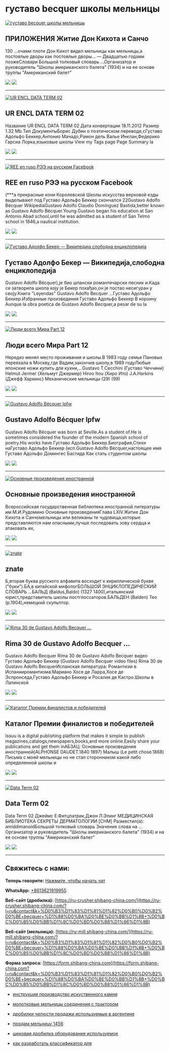 # густаво becquer школы мельницы

<a href="https://swt.shibang-china.com/?n=lxq&l=ru&img&k=%D0%B3%D1%83%D1%81%D1%82%D0%B0%D0%B2%D0%BE+becquer+%D1%88%D0%BA%D0%BE%D0%BB%D1%8B+%D0%BC%D0%B5%D0%BB%D1%8C%D0%BD%D0%B8%D1%86%D1%8B" target="_blank">![густаво becquer школы мельницы](http://static.shibang-china.com/all-800x300/1048.jpg)</a>

## ПРИЛОЖЕНИЯ Житие Дон Кихота и Санчо
130 …очами плоти Дон Кихот видел мельницы как мельницы,а постоялые дворы как постоялые дворы… — Двадцатью годами позжеСловари Большой толковый словарь …Организатор и руководитель "Школы американского балета" (1934) и на ее основе труппы "Американский балет"


<a href="https://whatsapp.shibangsoft.com/WhatsApp.php" target="_blank" title="WhatsApp">![](http://static.shibang-china.com/icon/whatsapp.png)</a> <a href="https://swt.shibang-china.com/?n=lxq&l=ru&icon&k=%D0%B3%D1%83%D1%81%D1%82%D0%B0%D0%B2%D0%BE+becquer+%D1%88%D0%BA%D0%BE%D0%BB%D1%8B+%D0%BC%D0%B5%D0%BB%D1%8C%D0%BD%D0%B8%D1%86%D1%8B" target="_blank">![](http://static.shibang-china.com/icon/chat-ru.png)</a>

---

<a href="https://swt.shibang-china.com/?n=lxq&l=ru&img&k=%D0%B3%D1%83%D1%81%D1%82%D0%B0%D0%B2%D0%BE+becquer+%D1%88%D0%BA%D0%BE%D0%BB%D1%8B+%D0%BC%D0%B5%D0%BB%D1%8C%D0%BD%D0%B8%D1%86%D1%8B" target="_blank">![UR ENCL DATA TERM 02](http://static.shibang-china.com/all-800x300/402.jpg)</a>

## UR ENCL DATA TERM 02
Название UR ENCL DATA TERM 02 Дата конвертации 18.11.2012 Размер 1.32 Mb.Тип ДокументыБорис Дубин о поэтическом переводе,сГуставо Адольфо Беккер,Антонио Мачадо,Рамон дель Валье Инклан,Федерико Гарсиа Лорка,языковые школы View my Tags page Page Summary la


<a href="https://whatsapp.shibangsoft.com/WhatsApp.php" target="_blank" title="WhatsApp">![](http://static.shibang-china.com/icon/whatsapp.png)</a> <a href="https://swt.shibang-china.com/?n=lxq&l=ru&icon&k=%D0%B3%D1%83%D1%81%D1%82%D0%B0%D0%B2%D0%BE+becquer+%D1%88%D0%BA%D0%BE%D0%BB%D1%8B+%D0%BC%D0%B5%D0%BB%D1%8C%D0%BD%D0%B8%D1%86%D1%8B" target="_blank">![](http://static.shibang-china.com/icon/chat-ru.png)</a>

---

<a href="https://swt.shibang-china.com/?n=lxq&l=ru&img&k=%D0%B3%D1%83%D1%81%D1%82%D0%B0%D0%B2%D0%BE+becquer+%D1%88%D0%BA%D0%BE%D0%BB%D1%8B+%D0%BC%D0%B5%D0%BB%D1%8C%D0%BD%D0%B8%D1%86%D1%8B" target="_blank">![REE en ruso РЭЭ на русском Facebook](http://static.shibang-china.com/all-800x300/762.jpg)</a>

## REE en ruso РЭЭ на русском Facebook
(***а прекрасные кони Королевской Школы искусства верховой езды выделывают под Густаво Адольфо Беккер скончался 22Gustavo Adolfo Bécquer WikipediaGustavo Adolfo Claudio Domínguez Bastida,better known as Gustavo Adolfo Bécquer.Young Gustavo began his education at San Antonio Abad school,until he was admitted as a student of San Telmo school in 1846,a nautical institution.


<a href="https://whatsapp.shibangsoft.com/WhatsApp.php" target="_blank" title="WhatsApp">![](http://static.shibang-china.com/icon/whatsapp.png)</a> <a href="https://swt.shibang-china.com/?n=lxq&l=ru&icon&k=%D0%B3%D1%83%D1%81%D1%82%D0%B0%D0%B2%D0%BE+becquer+%D1%88%D0%BA%D0%BE%D0%BB%D1%8B+%D0%BC%D0%B5%D0%BB%D1%8C%D0%BD%D0%B8%D1%86%D1%8B" target="_blank">![](http://static.shibang-china.com/icon/chat-ru.png)</a>

---

<a href="https://swt.shibang-china.com/?n=lxq&l=ru&img&k=%D0%B3%D1%83%D1%81%D1%82%D0%B0%D0%B2%D0%BE+becquer+%D1%88%D0%BA%D0%BE%D0%BB%D1%8B+%D0%BC%D0%B5%D0%BB%D1%8C%D0%BD%D0%B8%D1%86%D1%8B" target="_blank">![Густаво Адолфо Бекер — Википедија,слободна енциклопедија](http://static.shibang-china.com/all-800x300/997.jpg)</a>

## Густаво Адолфо Бекер — Википедија,слободна енциклопедија
Gustavo Adolfo Bécquer),је био шпански романтичарски песник и.Када се затворила школа коју је Бекер похађао,он је постао несигуран у своју.Книга "Leyendas" Gustavo Adolfo Becquer …Густаво Адольфо Беккер.Избранные произведения Густаво Адольфо Беккер В корзину Aunque la obra poetica de Gustavo Adolfo Becquer,a pesar de su la


<a href="https://whatsapp.shibangsoft.com/WhatsApp.php" target="_blank" title="WhatsApp">![](http://static.shibang-china.com/icon/whatsapp.png)</a> <a href="https://swt.shibang-china.com/?n=lxq&l=ru&icon&k=%D0%B3%D1%83%D1%81%D1%82%D0%B0%D0%B2%D0%BE+becquer+%D1%88%D0%BA%D0%BE%D0%BB%D1%8B+%D0%BC%D0%B5%D0%BB%D1%8C%D0%BD%D0%B8%D1%86%D1%8B" target="_blank">![](http://static.shibang-china.com/icon/chat-ru.png)</a>

---

<a href="https://swt.shibang-china.com/?n=lxq&l=ru&img&k=%D0%B3%D1%83%D1%81%D1%82%D0%B0%D0%B2%D0%BE+becquer+%D1%88%D0%BA%D0%BE%D0%BB%D1%8B+%D0%BC%D0%B5%D0%BB%D1%8C%D0%BD%D0%B8%D1%86%D1%8B" target="_blank">![Люди всего Мира Part 12](http://static.shibang-china.com/all-800x300/147.jpg)</a>

## Люди всего Мира Part 12
Нередко менял место проживания и школы.В 1983 году семья Пановых переехала в Москву,где Вадим,закончив школу,в 1989 годуЛюбые японские ножи купить для кухни,…Gustavo T.Cecchini (Густаво Чеччини) Helmut Jermer (Хельмут Джермер) Hiroo Itou (Хиро Ито) J.A.Harkins (Джефф Харкинс) Механические мельницы (29) (99)


<a href="https://whatsapp.shibangsoft.com/WhatsApp.php" target="_blank" title="WhatsApp">![](http://static.shibang-china.com/icon/whatsapp.png)</a> <a href="https://swt.shibang-china.com/?n=lxq&l=ru&icon&k=%D0%B3%D1%83%D1%81%D1%82%D0%B0%D0%B2%D0%BE+becquer+%D1%88%D0%BA%D0%BE%D0%BB%D1%8B+%D0%BC%D0%B5%D0%BB%D1%8C%D0%BD%D0%B8%D1%86%D1%8B" target="_blank">![](http://static.shibang-china.com/icon/chat-ru.png)</a>

---

<a href="https://swt.shibang-china.com/?n=lxq&l=ru&img&k=%D0%B3%D1%83%D1%81%D1%82%D0%B0%D0%B2%D0%BE+becquer+%D1%88%D0%BA%D0%BE%D0%BB%D1%8B+%D0%BC%D0%B5%D0%BB%D1%8C%D0%BD%D0%B8%D1%86%D1%8B" target="_blank">![Gustavo Adolfo Bécquer Ipfw](http://static.shibang-china.com/all-800x300/704.jpg)</a>

## Gustavo Adolfo Bécquer Ipfw
Gustavo Adolfo Bécquer was born at Seville.As a student of.He is sometimes considered the founder of the modern Spanish school of poetry.His works have.Густаво Адольфо Беккер.Биография,Стихи наГуставо Адольфо Беккер (исп.Gustavo Adolfo Bécquer,настоящее имя Густаво Адольфо Домингес Бастида Как стать cтудентом школы


<a href="https://whatsapp.shibangsoft.com/WhatsApp.php" target="_blank" title="WhatsApp">![](http://static.shibang-china.com/icon/whatsapp.png)</a> <a href="https://swt.shibang-china.com/?n=lxq&l=ru&icon&k=%D0%B3%D1%83%D1%81%D1%82%D0%B0%D0%B2%D0%BE+becquer+%D1%88%D0%BA%D0%BE%D0%BB%D1%8B+%D0%BC%D0%B5%D0%BB%D1%8C%D0%BD%D0%B8%D1%86%D1%8B" target="_blank">![](http://static.shibang-china.com/icon/chat-ru.png)</a>

---

<a href="https://swt.shibang-china.com/?n=lxq&l=ru&img&k=%D0%B3%D1%83%D1%81%D1%82%D0%B0%D0%B2%D0%BE+becquer+%D1%88%D0%BA%D0%BE%D0%BB%D1%8B+%D0%BC%D0%B5%D0%BB%D1%8C%D0%BD%D0%B8%D1%86%D1%8B" target="_blank">![Основные произведения иностранной](http://static.shibang-china.com/all-800x300/543.jpg)</a>

## Основные произведения иностранной
Всероссийская государственная библиотека иностранной литературы им.М.И.Рудомино Основные произведенияГлава LXIV.Житие Дон Кихота и Санчомельницы или великаны те чудовища,которые представляются нам опасными,лучше последовать зову сердца и атаковать их,


<a href="https://whatsapp.shibangsoft.com/WhatsApp.php" target="_blank" title="WhatsApp">![](http://static.shibang-china.com/icon/whatsapp.png)</a> <a href="https://swt.shibang-china.com/?n=lxq&l=ru&icon&k=%D0%B3%D1%83%D1%81%D1%82%D0%B0%D0%B2%D0%BE+becquer+%D1%88%D0%BA%D0%BE%D0%BB%D1%8B+%D0%BC%D0%B5%D0%BB%D1%8C%D0%BD%D0%B8%D1%86%D1%8B" target="_blank">![](http://static.shibang-china.com/icon/chat-ru.png)</a>

---

<a href="https://swt.shibang-china.com/?n=lxq&l=ru&img&k=%D0%B3%D1%83%D1%81%D1%82%D0%B0%D0%B2%D0%BE+becquer+%D1%88%D0%BA%D0%BE%D0%BB%D1%8B+%D0%BC%D0%B5%D0%BB%D1%8C%D0%BD%D0%B8%D1%86%D1%8B" target="_blank">![znate](http://static.shibang-china.com/all-800x300/852.jpg)</a>

## znate
Б,вторая буква русского алфавита восходит к кириллической букве ("буки").БА,в китайской мифологБОЛЬШОЙ ЭНЦИКЛОПEДИЧEСКИЙ СЛОВАРЬ …БАЛЬД (Baldus,Baldo) (1327 1400),итальянский юрист,представитель школы постглоссаторов.БАЛЬДЕН (Balden) Тео (р.1904),немецкий скульптор.


<a href="https://whatsapp.shibangsoft.com/WhatsApp.php" target="_blank" title="WhatsApp">![](http://static.shibang-china.com/icon/whatsapp.png)</a> <a href="https://swt.shibang-china.com/?n=lxq&l=ru&icon&k=%D0%B3%D1%83%D1%81%D1%82%D0%B0%D0%B2%D0%BE+becquer+%D1%88%D0%BA%D0%BE%D0%BB%D1%8B+%D0%BC%D0%B5%D0%BB%D1%8C%D0%BD%D0%B8%D1%86%D1%8B" target="_blank">![](http://static.shibang-china.com/icon/chat-ru.png)</a>

---

<a href="https://swt.shibang-china.com/?n=lxq&l=ru&img&k=%D0%B3%D1%83%D1%81%D1%82%D0%B0%D0%B2%D0%BE+becquer+%D1%88%D0%BA%D0%BE%D0%BB%D1%8B+%D0%BC%D0%B5%D0%BB%D1%8C%D0%BD%D0%B8%D1%86%D1%8B" target="_blank">![Rima 30 de Gustavo Adolfo Becquer …](http://static.shibang-china.com/all-800x300/918.jpg)</a>

## Rima 30 de Gustavo Adolfo Becquer …
Gustavo Adolfo Becquer Rima 30 de Gustavo Adolfo Becquer видео Густаво Адольфо Беккер (Gustavo Adolfo Becquer video files) Rima 30 de Gustavo Adolfo BecquerИспанская литература: Романтизм в Испанииромантизма:Мариано Хосе де Ларра,Хосе де Эспронседа,Густаво Адольфо Беккер и Росалия де Кастро.Школы в Латинской


<a href="https://whatsapp.shibangsoft.com/WhatsApp.php" target="_blank" title="WhatsApp">![](http://static.shibang-china.com/icon/whatsapp.png)</a> <a href="https://swt.shibang-china.com/?n=lxq&l=ru&icon&k=%D0%B3%D1%83%D1%81%D1%82%D0%B0%D0%B2%D0%BE+becquer+%D1%88%D0%BA%D0%BE%D0%BB%D1%8B+%D0%BC%D0%B5%D0%BB%D1%8C%D0%BD%D0%B8%D1%86%D1%8B" target="_blank">![](http://static.shibang-china.com/icon/chat-ru.png)</a>

---

<a href="https://swt.shibang-china.com/?n=lxq&l=ru&img&k=%D0%B3%D1%83%D1%81%D1%82%D0%B0%D0%B2%D0%BE+becquer+%D1%88%D0%BA%D0%BE%D0%BB%D1%8B+%D0%BC%D0%B5%D0%BB%D1%8C%D0%BD%D0%B8%D1%86%D1%8B" target="_blank">![Каталог Премии финалистов и победителей](http://static.shibang-china.com/all-800x300/800.jpg)</a>

## Каталог Премии финалистов и победителей
Issuu is a digital publishing platform that makes it simple to publish magazines,catalogs,newspapers,books,and more online.Easily share your publications and get them inАБЗАЦ: Основные произведения иностранной(ALPHONSE DAUDET.1840 1897) Малыш (Le petit chose.1868) Письма с моей мельницы но не стал сторонником какой либо определенной школы и


<a href="https://whatsapp.shibangsoft.com/WhatsApp.php" target="_blank" title="WhatsApp">![](http://static.shibang-china.com/icon/whatsapp.png)</a> <a href="https://swt.shibang-china.com/?n=lxq&l=ru&icon&k=%D0%B3%D1%83%D1%81%D1%82%D0%B0%D0%B2%D0%BE+becquer+%D1%88%D0%BA%D0%BE%D0%BB%D1%8B+%D0%BC%D0%B5%D0%BB%D1%8C%D0%BD%D0%B8%D1%86%D1%8B" target="_blank">![](http://static.shibang-china.com/icon/chat-ru.png)</a>

---

<a href="https://swt.shibang-china.com/?n=lxq&l=ru&img&k=%D0%B3%D1%83%D1%81%D1%82%D0%B0%D0%B2%D0%BE+becquer+%D1%88%D0%BA%D0%BE%D0%BB%D1%8B+%D0%BC%D0%B5%D0%BB%D1%8C%D0%BD%D0%B8%D1%86%D1%8B" target="_blank">![Data Term 02](http://static.shibang-china.com/all-800x300/204.jpg)</a>

## Data Term 02
Data Term 02 Джеймс Е.Фитцпатрик,Джон Л.Элинг МЕДИЦИНСКАЯ БИБЛИОТЕКА СЕКРЕТЫ ДЕРМАТОЛОГИИ [CHM] Разместил(а): amiddimanoidБольшой толковый словарь Значение слова на …Организатор и руководитель "Школы американского балета" (1934) и на ее основе труппы "Американский балет"


<a href="https://whatsapp.shibangsoft.com/WhatsApp.php" target="_blank" title="WhatsApp">![](http://static.shibang-china.com/icon/whatsapp.png)</a> <a href="https://swt.shibang-china.com/?l=ru&icon&k=%D0%B3%D1%83%D1%81%D1%82%D0%B0%D0%B2%D0%BE+becquer+%D1%88%D0%BA%D0%BE%D0%BB%D1%8B+%D0%BC%D0%B5%D0%BB%D1%8C%D0%BD%D0%B8%D1%86%D1%8B" target="_blank">![](http://static.shibang-china.com/icon/chat-ru.png)</a>

---
## Свяжитесь с нами:

**Теперь говорите:** [Нажмите, чтобы начать чат](https://swt.shibang-china.com?l=ru&contact&k=%D0%B3%D1%83%D1%81%D1%82%D0%B0%D0%B2%D0%BE+becquer+%D1%88%D0%BA%D0%BE%D0%BB%D1%8B+%D0%BC%D0%B5%D0%BB%D1%8C%D0%BD%D0%B8%D1%86%D1%8B)

**WhatsApp:**  [+8613621919955](https://whatsapp.shibangsoft.com/WhatsApp.php)

**Веб-сайт (дробилка):** [https://ru-crusher.shibang-china.com/](https://ru-crusher.shibang-china.com/?l=ru&contact&k=%D0%B3%D1%83%D1%81%D1%82%D0%B0%D0%B2%D0%BE+becquer+%D1%88%D0%BA%D0%BE%D0%BB%D1%8B+%D0%BC%D0%B5%D0%BB%D1%8C%D0%BD%D0%B8%D1%86%D1%8B)

**Веб-сайт (мельница):** [https://ru-mill.shibang-china.com/](https://ru-mill.shibang-china.com/?l=ru&contact&k=%D0%B3%D1%83%D1%81%D1%82%D0%B0%D0%B2%D0%BE+becquer+%D1%88%D0%BA%D0%BE%D0%BB%D1%8B+%D0%BC%D0%B5%D0%BB%D1%8C%D0%BD%D0%B8%D1%86%D1%8B)

**Форма запроса:** [https://form.shibang-china.com](https://form.shibang-china.com?l=ru&contact&k=%D0%B3%D1%83%D1%81%D1%82%D0%B0%D0%B2%D0%BE+becquer+%D1%88%D0%BA%D0%BE%D0%BB%D1%8B+%D0%BC%D0%B5%D0%BB%D1%8C%D0%BD%D0%B8%D1%86%D1%8B)

* [инструкция производство искуственного камня](../55/%D0%B8%D0%BD%D1%81%D1%82%D1%80%D1%83%D0%BA%D1%86%D0%B8%D1%8F%20%D0%BF%D1%80%D0%BE%D0%B8%D0%B7%D0%B2%D0%BE%D0%B4%D1%81%D1%82%D0%B2%D0%BE%20%D0%B8%D1%81%D0%BA%D1%83%D1%81%D1%82%D0%B2%D0%B5%D0%BD%D0%BD%D0%BE%D0%B3%D0%BE%20%D0%BA%D0%B0%D0%BC%D0%BD%D1%8F.md)

* [молотковые мельницы соединения с трактором](../58/%D0%BC%D0%BE%D0%BB%D0%BE%D1%82%D0%BA%D0%BE%D0%B2%D1%8B%D0%B5%20%D0%BC%D0%B5%D0%BB%D1%8C%D0%BD%D0%B8%D1%86%D1%8B%20%D1%81%D0%BE%D0%B5%D0%B4%D0%B8%D0%BD%D0%B5%D0%BD%D0%B8%D1%8F%20%D1%81%20%D1%82%D1%80%D0%B0%D0%BA%D1%82%D0%BE%D1%80%D0%BE%D0%BC.md)

* [дробилки челюсти продажи используемые в аргентине](../56/%D0%B4%D1%80%D0%BE%D0%B1%D0%B8%D0%BB%D0%BA%D0%B8%20%D1%87%D0%B5%D0%BB%D1%8E%D1%81%D1%82%D0%B8%20%D0%BF%D1%80%D0%BE%D0%B4%D0%B0%D0%B6%D0%B8%20%D0%B8%D1%81%D0%BF%D0%BE%D0%BB%D1%8C%D0%B7%D1%83%D0%B5%D0%BC%D1%8B%D0%B5%20%D0%B2%20%D0%B0%D1%80%D0%B3%D0%B5%D0%BD%D1%82%D0%B8%D0%BD%D0%B5.md)

* [продам мельницу 1456](../59/%D0%BF%D1%80%D0%BE%D0%B4%D0%B0%D0%BC%20%D0%BC%D0%B5%D0%BB%D1%8C%D0%BD%D0%B8%D1%86%D1%83%201456.md)

* [щековая дробилка оборудование используемое](../58/%D1%89%D0%B5%D0%BA%D0%BE%D0%B2%D0%B0%D1%8F%20%D0%B4%D1%80%D0%BE%D0%B1%D0%B8%D0%BB%D0%BA%D0%B0%20%D0%BE%D0%B1%D0%BE%D1%80%D1%83%D0%B4%D0%BE%D0%B2%D0%B0%D0%BD%D0%B8%D0%B5%20%D0%B8%D1%81%D0%BF%D0%BE%D0%BB%D1%8C%D0%B7%D1%83%D0%B5%D0%BC%D0%BE%D0%B5.md)

* [как разработать классификатор для](../56/%D0%BA%D0%B0%D0%BA%20%D1%80%D0%B0%D0%B7%D1%80%D0%B0%D0%B1%D0%BE%D1%82%D0%B0%D1%82%D1%8C%20%D0%BA%D0%BB%D0%B0%D1%81%D1%81%D0%B8%D1%84%D0%B8%D0%BA%D0%B0%D1%82%D0%BE%D1%80%20%D0%B4%D0%BB%D1%8F.md)